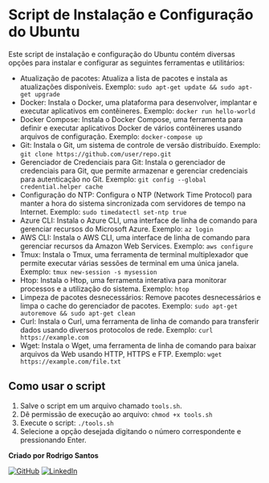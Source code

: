 # Script de Instalação e Configuração do Ubuntu

Este script de instalação e configuração do Ubuntu contém diversas opções para instalar e configurar as seguintes ferramentas e utilitários:

- Atualização de pacotes: Atualiza a lista de pacotes e instala as atualizações disponíveis. Exemplo: `sudo apt-get update && sudo apt-get upgrade`
- Docker: Instala o Docker, uma plataforma para desenvolver, implantar e executar aplicativos em contêineres. Exemplo: `docker run hello-world`
- Docker Compose: Instala o Docker Compose, uma ferramenta para definir e executar aplicativos Docker de vários contêineres usando arquivos de configuração. Exemplo: `docker-compose up`
- Git: Instala o Git, um sistema de controle de versão distribuído. Exemplo: `git clone https://github.com/user/repo.git`
- Gerenciador de Credenciais para Git: Instala o gerenciador de credenciais para Git, que permite armazenar e gerenciar credenciais para autenticação no Git. Exemplo: `git config --global credential.helper cache`
- Configuração do NTP: Configura o NTP (Network Time Protocol) para manter a hora do sistema sincronizada com servidores de tempo na Internet. Exemplo: `sudo timedatectl set-ntp true`
- Azure CLI: Instala o Azure CLI, uma interface de linha de comando para gerenciar recursos do Microsoft Azure. Exemplo: `az login`
- AWS CLI: Instala o AWS CLI, uma interface de linha de comando para gerenciar recursos da Amazon Web Services. Exemplo: `aws configure`
- Tmux: Instala o Tmux, uma ferramenta de terminal multiplexador que permite executar várias sessões de terminal em uma única janela. Exemplo: `tmux new-session -s mysession`
- Htop: Instala o Htop, uma ferramenta interativa para monitorar processos e a utilização do sistema. Exemplo: `htop`
- Limpeza de pacotes desnecessários: Remove pacotes desnecessários e limpa o cache do gerenciador de pacotes. Exemplo: `sudo apt-get autoremove && sudo apt-get clean`
- Curl: Instala o Curl, uma ferramenta de linha de comando para transferir dados usando diversos protocolos de rede. Exemplo: `curl https://example.com`
- Wget: Instala o Wget, uma ferramenta de linha de comando para baixar arquivos da Web usando HTTP, HTTPS e FTP. Exemplo: `wget https://example.com/file.txt`

## Como usar o script

1. Salve o script em um arquivo chamado `tools.sh`.
2. Dê permissão de execução ao arquivo: `chmod +x tools.sh`
3. Execute o script: `./tools.sh`
4. Selecione a opção desejada digitando o número correspondente e pressionando Enter.

**Criado por Rodrigo Santos**

[![GitHub](https://img.icons8.com/nolan/50/github.png)](https://github.com/Rod-Santos) [![LinkedIn](https://img.icons8.com/nolan/50/linkedin.png)](https://www.linkedin.com/in/rodrigodasilvasantos/)
